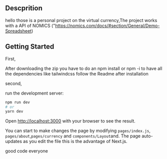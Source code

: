 ## Descprition

hello those is a personal project on the virtual currency,The project works with a API of NOMICS ("https://nomics.com/docs/#section/General/Demo-Spreadsheet)

## Getting Started


First,

After downloading the zip you have to do an npm install or npm -i to have all the dependencies like tailwindcss follow the Readme after installation


second, 

run the development server:

```bash
npm run dev
# or
yarn dev
```

Open [http://localhost:3000](http://localhost:3000) with your browser to see the result.

You can start to make changes the page by modifying `pages/index.js`, `pages/about`,`pages/currency` and `components/Layout`and. The page auto-updates as you edit the file this is the advantage of Next.js.


good code everyone